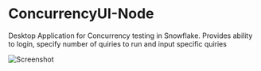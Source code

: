 # ConcurrencyUI-Node
Desktop Application for Concurrency testing in Snowflake. Provides ability to login, specify number of quiries to run and input specific quiries

![Screenshot](https://raw.githubusercontent.com/mariusndini/ConcurrencyUI-Node/master/screenshot.png)

